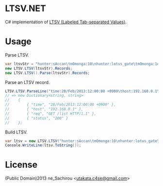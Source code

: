 LTSV.NET
========
C# implementation of [LTSV (Labeled Tab-separated Values)](http://ltsv.org/).

Usage
=====
Parse LTSV.
```cs
var ltsvStr = "hunter:sAccan\tmOmonga:10\nhunter:lotus_gate\tmOmonga:1e6";
new LTSV.LTSV(ltsvStr).Records;
new LTSV.LTSV().Parse(ltsvStr).Records;
```

Parse an LTSV record.
```cs
LTSV.LTSV.ParseLine("time:28/Feb/2013:12:00:00 +0900\thost:192.168.0.1\treq:GET /list HTTP/1.1\tstatus:200\n");
// => new Dictionary<string, string>
//    {
//        { "time", "28/Feb/2013:12:00:00 +0900" },
//        { "host", "192.168.0.1" },
//        { "req", "GET /list HTTP/1.1" },
//        { "status", "200" }
//    };
```

Build LTSV.
```cs
var ltsv = new LTSV.LTSV("hunter:sAccan\tmOmonga:10\nhunter:lotus_gate\tmOmonga:1e6");
Console.WriteLine(ltsv.ToString());
```

License
=======
(Public Domain)2013 ne_Sachirou &lt;utakata.c4se@gmail.com&gt;
